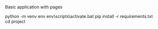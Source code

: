 Basic application with pages


python -m venv env
env\scripts\activate.bat
pip install -r requirements.txt
cd project
